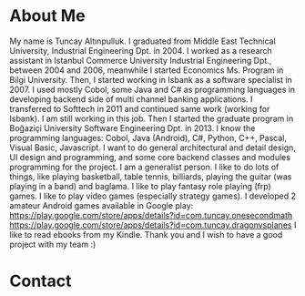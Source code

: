 # About Me #

My name is Tuncay Altınpulluk. I graduated from Middle East Technical University, Industrial Engineering Dpt. in 2004. I worked as a research assistant in Istanbul Commerce University Industrial Engineering Dpt., between 2004 and 2006, meanwhile I started Economics Ms. Program in Bilgi University. Then, I started working in Isbank as a software specialist in 2007. I used mostly Cobol, some Java and C# as programming languages in developing backend side of multi channel banking applications. I transferred to Softtech in 2011 and continued same work (working for Isbank). I am still working in this job. Then I started the graduate program in Boğaziçi University Software Engineering Dpt. in 2013. I know the programming languages: Cobol, Java (Android), C#, Python, C++, Pascal, Visual Basic, Javascript. I want to do general architectural and detail design, UI design and programming, and some core backend classes and modules programming for the project. I am a generalist person. I like to do lots of things, like playing basketball, table tennis, billiards, playing the guitar (was playing in a band) and baglama. I like to play fantasy role playing (frp) games. I like to play video games (especially strategy games). I developed 2 amateur Android games available in Google play: https://play.google.com/store/apps/details?id=com.tuncay.onesecondmath https://play.google.com/store/apps/details?id=com.tuncay.dragonvsplanes I like to read ebooks from my Kindle. Thank you and I wish to have a good project with my team :)

# Contact #